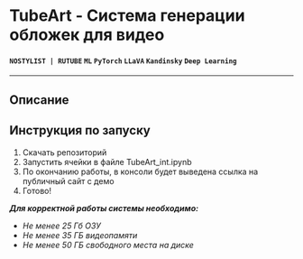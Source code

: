 # TubeArt - Система генерации обложек для видео
#### `NOSTYLIST | RUTUBE` `ML` `PyTorch` `LLaVA` `Kandinsky` `Deep Learning`
***
## Описание


## Инструкция по запуску
1. Скачать репозиторий
2. Запустить ячейки в файле TubeArt_int.ipynb
3. По окончанию работы, в консоли будет выведена ссылка на публичный сайт с демо
4. Готово!

**_Для корректной работы системы необходимо:_**
- _Не менее 25 Гб ОЗУ_
- _Не менее 35 ГБ видеопамяти_
- _Не менее 50 ГБ свободного места на диске_
